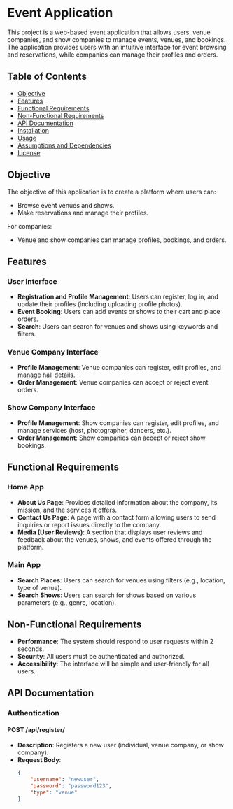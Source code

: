# Event Application

This project is a web-based event application that allows users, venue companies, and show companies to manage events, venues, and bookings. The application provides users with an intuitive interface for event browsing and reservations, while companies can manage their profiles and orders.

## Table of Contents

- [Objective](#objective)
- [Features](#features)
- [Functional Requirements](#functional-requirements)
- [Non-Functional Requirements](#non-functional-requirements)
- [API Documentation](#api-documentation)
- [Installation](#installation)
- [Usage](#usage)
- [Assumptions and Dependencies](#assumptions-and-dependencies)
- [License](#license)

## Objective

The objective of this application is to create a platform where users can:
- Browse event venues and shows.
- Make reservations and manage their profiles.

For companies:
- Venue and show companies can manage profiles, bookings, and orders.

## Features

### User Interface
- **Registration and Profile Management**: Users can register, log in, and update their profiles (including uploading profile photos).
- **Event Booking**: Users can add events or shows to their cart and place orders.
- **Search**: Users can search for venues and shows using keywords and filters.

### Venue Company Interface
- **Profile Management**: Venue companies can register, edit profiles, and manage hall details.
- **Order Management**: Venue companies can accept or reject event orders.

### Show Company Interface
- **Profile Management**: Show companies can register, edit profiles, and manage services (host, photographer, dancers, etc.).
- **Order Management**: Show companies can accept or reject show bookings.

## Functional Requirements

### Home App
- **About Us Page**: Provides detailed information about the company, its mission, and the services it offers.
- **Contact Us Page**: A page with a contact form allowing users to send inquiries or report issues directly to the company.
- **Media (User Reviews)**: A section that displays user reviews and feedback about the venues, shows, and events offered through the platform.

### Main App
- **Search Places**: Users can search for venues using filters (e.g., location, type of venue).
- **Search Shows**: Users can search for shows based on various parameters (e.g., genre, location).

## Non-Functional Requirements
- **Performance**: The system should respond to user requests within 2 seconds.
- **Security**: All users must be authenticated and authorized.
- **Accessibility**: The interface will be simple and user-friendly for all users.

## API Documentation

### Authentication

#### POST /api/register/
- **Description**: Registers a new user (individual, venue company, or show company).
- **Request Body**:
  ```json
  {
      "username": "newuser",
      "password": "password123",
      "type": "venue"
  }
